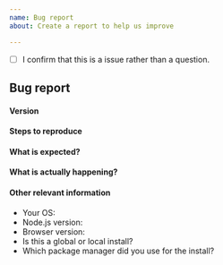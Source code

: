```yaml
---
name: Bug report
about: Create a report to help us improve

---
```


<!-- Based on https://github.com/vuejs/vuepress/blob/master/.github/ISSUE_TEMPLATE/bug_report.md -->
<!-- Please don't delete this template or we'll close your issue -->
<!-- Before creating an issue please make sure you are using the latest version of Statusfy. -->

<!-- Please confirm you will submit an issue. -->
<!-- Issues which contain questions or support requests will be closed. -->
<!-- (Update "[ ]" to "[x]" to check a box) -->

- [ ] I confirm that this is a issue rather than a question.

<!-- Please ask questions via following several ways. -->
<!-- Free Support (Spectrum Chat): https://spectrum.chat/bazzite/statusfy -->
<!-- Professional Support: This project is sponsored by Julio Marquez. If you require Professional Assistance on your project(s), please contact me at https://marquez.co/statusfy#support. -->

## Bug report

#### Version

#### Steps to reproduce

<!-- If you are reporting a bug that can ONLY be reproduced on your repository, PLEASE provide this repo link. That takes guessing work out of the way and saves us time. -->

#### What is expected?

#### What is actually happening?

#### Other relevant information

- Your OS: 
- Node.js version: 
- Browser version: 
- Is this a global or local install? 
- Which package manager did you use for the install?
